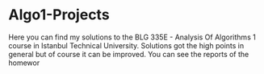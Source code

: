# Algo1-Projects
Here you can find my solutions to the BLG 335E - Analysis Of Algorithms 1 course in Istanbul Technical University. Solutions got the high points in general but of course it can be improved. You can see the reports of the homewor

